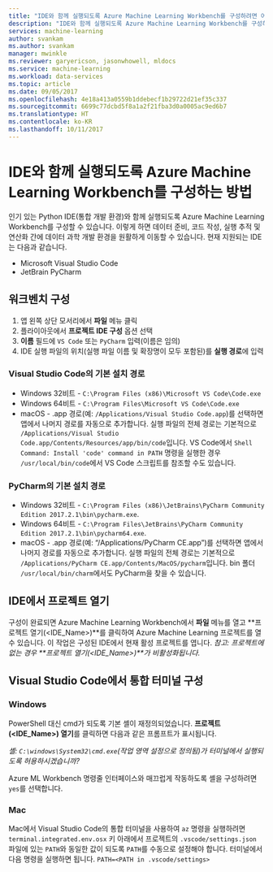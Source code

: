 ```yaml
---
title: "IDE와 함께 실행되도록 Azure Machine Learning Workbench를 구성하려면 어떻게 하나요?  | Microsoft Docs"
description: "IDE와 함께 실행되도록 Azure Machine Learning Workbench를 구성하는 방법에 대한 가이드."
services: machine-learning
author: svankam
ms.author: svankam
manager: mwinkle
ms.reviewer: garyericson, jasonwhowell, mldocs
ms.service: machine-learning
ms.workload: data-services
ms.topic: article
ms.date: 09/05/2017
ms.openlocfilehash: 4e18a413a0559b1ddebecf1b29722d21ef35c337
ms.sourcegitcommit: 6699c77dcbd5f8a1a2f21fba3d0a0005ac9ed6b7
ms.translationtype: HT
ms.contentlocale: ko-KR
ms.lasthandoff: 10/11/2017
---
```

# <a name="how-to-configure-azure-machine-learning-workbench-to-work-with-an-ide"></a>IDE와 함께 실행되도록 Azure Machine Learning Workbench를 구성하는 방법 

인기 있는 Python IDE(통합 개발 환경)와 함께 실행되도록 Azure Machine Learning Workbench를 구성할 수 있습니다. 이렇게 하면 데이터 준비, 코드 작성, 실행 추적 및 연산화 간에 데이터 과학 개발 환경을 원활하게 이동할 수 있습니다. 현재 지원되는 IDE는 다음과 같습니다.
- Microsoft Visual Studio Code 
- JetBrain PyCharm 

## <a name="configure-workbench"></a>워크벤치 구성
1. 앱 왼쪽 상단 모서리에서 **파일** 메뉴 클릭 
2. 플라이아웃에서 **프로젝트 IDE 구성** 옵션 선택 
3. **이름** 필드에 `VS Code` 또는 `PyCharm` 입력(이름은 임의)
4. IDE 실행 파일의 위치(실행 파일 이름 및 확장명이 모두 포함된)를 **실행 경로**에 입력

### <a name="default-install-path-for-visual-studio-code"></a>Visual Studio Code의 기본 설치 경로  

* Windows 32비트 - `C:\Program Files (x86)\Microsoft VS Code\Code.exe`
* Windows 64비트 - `C:\Program Files\Microsoft VS Code\Code.exe`
* macOS - .app 경로(예: `/Applications/Visual Studio Code.app`)를 선택하면 앱에서 나머지 경로를 자동으로 추가합니다. 실행 파일의 전체 경로는 기본적으로 `/Applications/Visual Studio Code.app/Contents/Resources/app/bin/code`입니다. VS Code에서 `Shell Command: Install 'code' command in PATH` 명령을 실행한 경우 `/usr/local/bin/code`에서 VS Code 스크립트를 참조할 수도 있습니다.

### <a name="default-install-path-for-pycharm"></a>PyCharm의 기본 설치 경로 

* Windows 32비트 - `C:\Program Files (x86)\JetBrains\PyCharm Community Edition 2017.2.1\bin\pycharm.exe`. 
* Windows 64비트 - `C:\Program Files\JetBrains\PyCharm Community Edition 2017.2.1\bin\pycharm64.exe`.
* macOS - .app 경로(예: “/Applications/PyCharm CE.app”)를 선택하면 앱에서 나머지 경로를 자동으로 추가합니다. 실행 파일의 전체 경로는 기본적으로 `/Applications/PyCharm CE.app/Contents/MacOS/pycharm`입니다. bin 폴더 `/usr/local/bin/charm`에서도 PyCharm을 찾을 수 있습니다.

## <a name="open-project-in-ide"></a>IDE에서 프로젝트 열기 
구성이 완료되면 Azure Machine Learning Workbench에서 **파일** 메뉴를 열고 **프로젝트 열기(<IDE_Name>)**를 클릭하여 Azure Machine Learning 프로젝트를 열 수 있습니다. 이 작업은 구성된 IDE에서 현재 활성 프로젝트를 엽니다. _참고: 프로젝트에 없는 경우 **프로젝트 열기(<IDE_Name>)**가 비활성화됩니다._

## <a name="configuring-the-integrated-terminal-in-visual-studio-code"></a>Visual Studio Code에서 통합 터미널 구성

### <a name="windows"></a>Windows 
PowerShell 대신 cmd가 되도록 기본 셸이 재정의되었습니다. **프로젝트 (<IDE_Name>) 열기**를 클릭하면 다음과 같은 프롬프트가 표시됩니다. 

_셸: `C:\windows\System32\cmd.exe`(작업 영역 설정으로 정의됨)가 터미널에서 실행되도록 허용하시겠습니까?_

Azure ML Workbench 명령줄 인터페이스와 매끄럽게 작동하도록 셸을 구성하려면 `yes`를 선택합니다.

### <a name="mac"></a>Mac
Mac에서 Visual Studio Code의 통합 터미널을 사용하여 `az` 명령을 실행하려면 `terminal.integrated.env.osx` 키 아래에서 프로젝트의 `.vscode/settings.json` 파일에 있는 `PATH`와 동일한 값이 되도록 `PATH`를 수동으로 설정해야 합니다. 터미널에서 다음 명령을 실행하면 됩니다. `PATH=<PATH in .vscode/settings>`
